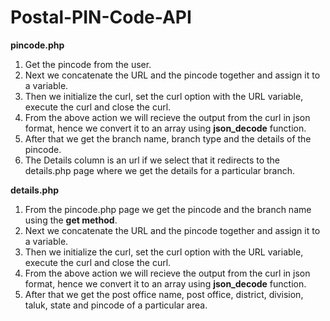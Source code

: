 # Postal-PIN-Code-API
**pincode.php**
1) Get the pincode from the user.
2) Next we concatenate the URL and the pincode together and assign it to a variable.
3) Then we initialize the curl, set the curl option with the URL variable, execute the curl and close the curl.
4) From the above action we will recieve the output from the curl in json format, hence we convert it to an array using **json_decode** function.
5) After that we get the branch name, branch type  and the details of the pincode.
6) The Details column is an url if we select that it redirects to the details.php page where we get the details for a particular branch.

**details.php**
1) From the pincode.php page we get the pincode and the branch name using the **get method**.
2) Next we concatenate the URL and the pincode together and assign it to a variable.
3) Then we initialize the curl, set the curl option with the URL variable, execute the curl and close the curl.
4) From the above action we will recieve the output from the curl in json format, hence we convert it to an array using **json_decode** function.
5) After that we get the post office name, post office, district, division, taluk, state and pincode of a particular area.
